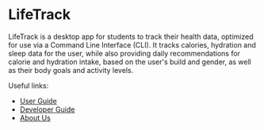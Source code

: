 # LifeTrack

LifeTrack is a desktop app for students to track their health data, optimized for use via a Command Line Interface (CLI). It tracks calories, hydration and sleep data for the user, while also providing daily recommendations for calorie and hydration intake, based on the user's build and gender, as well as their body goals and activity levels.

Useful links:
* [User Guide](UserGuide.md)
* [Developer Guide](DeveloperGuide.md)
* [About Us](AboutUs.md)
